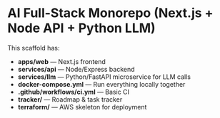 # AI Full-Stack Monorepo (Next.js + Node API + Python LLM)

This scaffold has:
- **apps/web** — Next.js frontend
- **services/api** — Node/Express backend
- **services/llm** — Python/FastAPI microservice for LLM calls
- **docker-compose.yml** — Run everything locally together
- **.github/workflows/ci.yml** — Basic CI
- **tracker/** — Roadmap & task tracker
- **terraform/** — AWS skeleton for deployment
